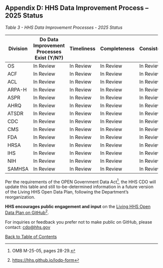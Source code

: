 ## Appendix D: HHS Data Improvement Process – 2025 Status

*Table 3 - HHS Data Improvement Processes - 2025 Status*  

| **Division** | **Do Data Improvement Processes Exist (Y/N?)** | **Timeliness** | **Completeness** | **Consistency** | **Accuracy** | **Usefulness** | **Availability** |
|--------------|------------------------------------------------|----------------|------------------|-----------------|--------------|----------------|------------------|
| OS           | In Review                                      | In Review      | In Review        | In Review       | In Review    | In Review      | In Review        |
| ACF          | In Review                                      | In Review      | In Review        | In Review       | In Review    | In Review      | In Review        |
| ACL          | In Review                                      | In Review      | In Review        | In Review       | In Review    | In Review      | In Review        |
| ARPA-H       | In Review                                      | In Review      | In Review        | In Review       | In Review    | In Review      | In Review        |
| ASPR         | In Review                                      | In Review      | In Review        | In Review       | In Review    | In Review      | In Review        |
| AHRQ         | In Review                                      | In Review      | In Review        | In Review       | In Review    | In Review      | In Review        |
| ATSDR        | In Review                                      | In Review      | In Review        | In Review       | In Review    | In Review      | In Review        |
| CDC          | In Review                                      | In Review      | In Review        | In Review       | In Review    | In Review      | In Review        |
| CMS          | In Review                                      | In Review      | In Review        | In Review       | In Review    | In Review      | In Review        |
| FDA          | In Review                                      | In Review      | In Review        | In Review       | In Review    | In Review      | In Review        |
| HRSA         | In Review                                      | In Review      | In Review        | In Review       | In Review    | In Review      | In Review        |
| IHS          | In Review                                      | In Review      | In Review        | In Review       | In Review    | In Review      | In Review        |
| NIH          | In Review                                      | In Review      | In Review        | In Review       | In Review    | In Review      | In Review        |
| SAMHSA       | In Review                                      | In Review      | In Review        | In Review       | In Review    | In Review      | In Review        |

Per the requirements of the OPEN Government Data Act[^87], the HHS CDO will update this table and still to-be-determined information in a future version of the Living HHS Open Data Plan, following the Department’s reorganization.  

**HHS encourages public engagement and input** on the [Living HHS Open Data Plan on GitHub](https://hhs.github.io/lodp-form)[^88]. 

For inquiries or feedback you prefer not to make public on GitHub, please contact: [cdo@hhs.gov](mailto:cdo@hhs.gov)

[^87]: OMB M-25-05, pages 28-29.
[^88]: <https://hhs.github.io/lodp-form>

[Back to Table of Contents](#table-of-contents)
